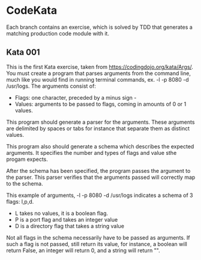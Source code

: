 # CodeKata
Each branch contains an exercise, which is solved by TDD that generates a matching production code module with it.

## Kata 001

This is the first Kata exercise, taken from https://codingdojo.org/kata/Args/. You must create a program that parses arguments from the command line, much like you would find in running terminal commands, ex. -l -p 8080 -d /usr/logs. 
The arguments consist of:
* Flags: one character, preceded by a minus sign -
* Values: arguments to be passed to flags, coming in amounts of 0 or 1 values. 

This program should generate a parser for the arguments. These arguments are delimited by spaces or tabs for instance that separate them as distinct values.

This program also should generate a schema which describes the expected arguments. It specifies the number and types of flags and value sthe progam expects.

After the schema has been specified, the program passes the argument to the parser. This parser verifies that the arguments passed will correctly map to the schema.

This example of arguments, -l -p 8080 -d /usr/logs 
indicates a schema of 3 flags: l,p,d. 
* L takes no values, it is a boolean flag. 
* P is a port flag and takes an integer value
* D is a directory flag that takes a string value

Not all flags in the schema necessarily have to be passed as arguments. If such a flag is not passed, still return its value, for instance, 
a boolean will return False, an integer will return 0, and a string will return "".

